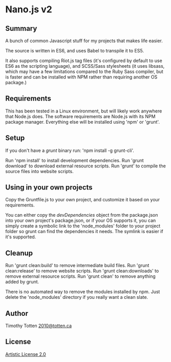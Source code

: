 # Nano.js v2

## Summary

A bunch of common Javascript stuff for my projects that makes life easier.

The source is written in ES6, and uses Babel to transpile it to ES5.

It also supports compiling Riot.js tag files (it's configured by default to
use ES6 as the scripting language), and SCSS/Sass stylesheets (it uses libsass,
which may have a few limitations compared to the Ruby Sass compiler, but is
faster and can be installed with NPM rather than requiring another OS package.)

## Requirements

This has been tested in a Linux environment, but will likely work anywhere
that Node.js does. The software requirements are Node.js with its NPM package
manager. Everything else will be installed using 'npm' or 'grunt'.

## Setup

If you don't have a _grunt_ binary run: 'npm install -g grunt-cli'.

Run 'npm install' to install development dependencies.
Run 'grunt download' to download external resource scripts.
Run 'grunt' to compile the source files into website scripts.

## Using in your own projects

Copy the Gruntfile.js to your own project, and customize it based on your
requirements.

You can either copy the _devDependencies_ object from the package.json into
your own project's package.json, or if your OS supports it, you can simply
create a symbolic link to the 'node_modules' folder to your project folder
so grunt can find the dependencies it needs. The symlink is easier if
it's supported.

## Cleanup

Run 'grunt clean:build' to remove intermediate build files.
Run 'grunt clean:release' to remove website scripts.
Run 'grunt clean:downloads' to remove external resource scripts.
Run 'grunt clean' to remove anything added by grunt.

There is no automated way to remove the modules installed by npm.
Just delete the 'node_modules' directory if you really want a clean slate.

## Author

Timothy Totten <2010@totten.ca>

## License

[Artistic License 2.0](http://www.perlfoundation.org/artistic_license_2_0)



